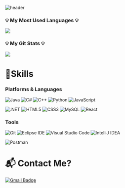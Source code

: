 ![header](https://capsule-render.vercel.app/api?type=waving&color=black&height=200&section=header&text=Endless%20Coding!%20!🥳&fontSize=50&animation=twinkling)



<h3 >💡 My Most Used Languages 💡</h3>
<p >
  <a href="https://github.com/DonghyeopLee">
    <img align="center" src="https://github-readme-stats.vercel.app/api/top-langs/?username=DonghyeopLee&layout=compact&show_icons=true&show_owner=true&hide_title=true&theme=nord" />
  </a>
</p>
<h3>💡 My Git Stats 💡</h3>
<p >
  <a href="https://github.com/DonghyeopLee">
    <img align="center" src="https://github-readme-stats.vercel.app/api?username=DonghyeopLee&&hide_title=true&show_icons=true&include_all_commits=true&theme=nord" />
  </a>
</p>





# 💪Skills
### Platforms & Languages
![Java](https://img.shields.io/badge/Java-007396.svg?&style=for-the-badge&logo=Java&logoColor=white)
![C#](https://img.shields.io/badge/C%20Sharp-239120.svg?&style=for-the-badge&logo=C%20Sharp&logoColor=white)
![C++](https://img.shields.io/badge/C++-6DB33F.svg?&style=for-the-badge&logo=Spring&logoColor=white)
![Python](https://img.shields.io/badge/Python-3776AB.svg?&style=for-the-badge&logo=Python&logoColor=white)
![JavaScript](https://img.shields.io/badge/JavaScript-F7DF1E.svg?&style=for-the-badge&logo=JavaScript&logoColor=white)

![.NET](https://img.shields.io/badge/.NET-512BD4.svg?&style=for-the-badge&logo=.NET&logoColor=white)
![HTML5](https://img.shields.io/badge/HTML5-E34F26.svg?&style=for-the-badge&logo=HTML5&logoColor=white)
![CSS3](https://img.shields.io/badge/CSS3-1572B6.svg?&style=for-the-badge&logo=CSS3&logoColor=white)
![MySQL](https://img.shields.io/badge/MySQL-4479A1.svg?&style=for-the-badge&logo=MySQL&logoColor=white)
![React](https://img.shields.io/badge/React-F80000.svg?&style=for-the-badge&logo=Oracle&logoColor=white)

### Tools
![Git](https://img.shields.io/badge/Git-F05032.svg?&style=for-the-badge&logo=Git&logoColor=white)
![Eclipse IDE](https://img.shields.io/badge/Eclipse%20IDE-2C2255.svg?&style=for-the-badge&logo=Eclipse%20IDE&logoColor=white)
![Visual Studio Code](https://img.shields.io/badge/Visual%20Studio%20Code-007ACC.svg?&style=for-the-badge&logo=Visual%20Studio%20Code&logoColor=white)
![IntelliJ IDEA](https://img.shields.io/badge/IntelliJ%20IDEA-2C2255.svg?&style=for-the-badge&logo=IntelliJ%20IDEA&logoColor=white)

![Postman](https://img.shields.io/badge/Postman-FF6C37.svg?&style=for-the-badge&logo=Postman&logoColor=white)


# :mailbox_with_mail: Contact Me?

[![Gmail Badge](https://img.shields.io/badge/Gmail-d14836?style=flat-square&logo=Gmail&logoColor=white&link=mailto:ko98000@gmail.com)](ko98000@gmail.com)



<!--
**DonghyeopLee/DonghyeopLee** is a ✨ _special_ ✨ repository because its `README.md` (this file) appears on your GitHub profile.

Here are some ideas to get you started:

- 🔭 I’m currently working on ...
- 🌱 I’m currently learning ...
- 👯 I’m looking to collaborate on ...
- 🤔 I’m looking for help with ...
- 💬 Ask me about ...
- 📫 How to reach me: ...
- 😄 Pronouns: ...
- ⚡ Fun fact: ...
-->
